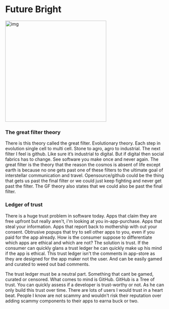 # Future Bright

<img width="320" alt="img" src="https://rawgit.com/stylekit/img/master/gitsync_logo_120_dev-01.svg">

### The great filter theory

There is this theory called the great filter. Evolutionary theory. Each step in evolution single cell to multi cell. Stone to agro, agro to industrial. The next filter I feel is github. Like sure it’s industrial to digital. But if digital then social fabrics has to change. See software you make once and never again. The great filter is the theory that the reason the cosmos is absent of life except earth is because no one gets past one of these filters to the ultimate goal of interstellar communication and travel. Opensource/github could be the thing that gets us past the final filter or we could just keep fighting and never get past the filter. The GF theory also states that we could also be past the final filter.


### Ledger of trust

There is a huge trust problem in software today. Apps that claim they are free upfront but really aren't, i'm looking at you in-app-purchase. Apps that steal your information. Apps that report back to mothership with out your consent. Obtrusive popups that try to sell other apps to you, even if you paid for the app already. How is the consumer suppose to differentiate which apps are ethical and which are not? The solution is trust. If the consumer can quickly glans a trust ledger he can quickly make up his mind if the app is ethical. This trust ledger isn't the comments in app-store as they are designed for the app maker not the user. And can be easily gamed and curated to weed out bad comments. 

The trust ledger must be a neutral part. Something that cant be gamed, curated or censored. What comes to mind is GitHub. GitHub is a Tree of trust. You can quickly assess if a developer is trust-worthy or not. As he can only build this trust over time. There are lots of users I would trust in a heart beat. People I know are not scammy and wouldn't risk their reputation over adding scammy components to their apps to earna  buck or two. 